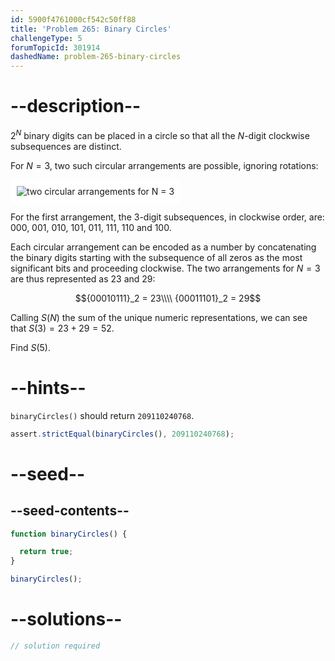 ```yaml
---
id: 5900f4761000cf542c50ff88
title: 'Problem 265: Binary Circles'
challengeType: 5
forumTopicId: 301914
dashedName: problem-265-binary-circles
---
```


# --description--

$2^N$ binary digits can be placed in a circle so that all the $N$-digit clockwise subsequences are distinct.

For $N = 3$, two such circular arrangements are possible, ignoring rotations:

<img class="img-responsive center-block" alt="two circular arrangements for N = 3" src="https://cdn.freecodecamp.org/curriculum/project-euler/binary-circles.gif" style="background-color: white; padding: 10px;" />

For the first arrangement, the 3-digit subsequences, in clockwise order, are: 000, 001, 010, 101, 011, 111, 110 and 100.

Each circular arrangement can be encoded as a number by concatenating the binary digits starting with the subsequence of all zeros as the most significant bits and proceeding clockwise. The two arrangements for $N = 3$ are thus represented as 23 and 29:

$${00010111}_2 = 23\\\\
{00011101}_2 = 29$$

Calling $S(N)$ the sum of the unique numeric representations, we can see that $S(3) = 23 + 29 = 52$.

Find $S(5)$.

# --hints--

`binaryCircles()` should return `209110240768`.

```js
assert.strictEqual(binaryCircles(), 209110240768);
```

# --seed--

## --seed-contents--

```js
function binaryCircles() {

  return true;
}

binaryCircles();
```

# --solutions--

```js
// solution required
```
